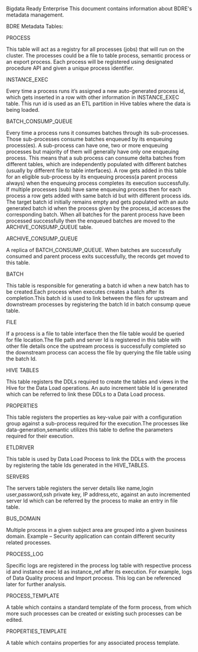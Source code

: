Bigdata Ready Enterprise
This document contains information about BDRE's metadata management.

BDRE Metadata Tables:

PROCESS

This table will act as a registry for all processes (jobs) that will run on the cluster. The processes could be a file to table process, semantic process or an export process. Each process will be registered using designated procedure API and given a unique process identifier.

INSTANCE_EXEC

Every time a process runs it’s assigned a new auto-generated process id, which gets inserted in a row with other information in INSTANCE_EXEC table. This run id is used as an ETL partition in Hive tables where the data is being loaded.

BATCH_CONSUMP_QUEUE

Every time a process runs it consumes batches through its sub-processes. Those sub-processes consume batches enqueued by its enqueuing process(es). A sub-process can have one, two or more enqueuing processes but majority of them will generally have only one enqueuing process. This means that a sub process can consume delta batches from different tables, which are independently populated with different batches (usually by different file to table interfaces). A row gets added in this table for an eligible sub-process by its enqueuing process(a parent process always) when the enqueuing process completes its execution successfully. If multiple processes (sub) have same enqueuing process then for each process a row gets added with same batch id but with different process ids. The target batch id initially remains empty and gets populated with an auto generated batch id when the process given by the process_id accesses the corresponding batch. When all batches for the parent process have been processed successfully then the enqueued batches are moved to the ARCHIVE_CONSUMP_QUEUE table.

ARCHIVE_CONSUMP_QUEUE

A replica of BATCH_CONSUMP_QUEUE. When batches are successfully consumed and parent process exits successfully, the records get moved to this table.

BATCH

This table is responsible for generating a batch id when a new batch has to be created.Each process when executes creates a batch after its completion.This batch id is used to link between the files for upstream and downstream processes by registering the batch Id in batch consump queue table.

FILE

If a process is a file to table interface then the file table would be queried for file location.The file path and server Id is registered in this table with other file details once the upstream process is successfully completed so the downstream process can access the file by querying the file table using the batch Id.

HIVE TABLES

This table registers the DDLs required to create the tables and views in the Hive for the Data Load operations. An auto increment table Id is generated which can be referred to link these DDLs to a Data Load process.

PROPERTIES

This table registers the properties as key-value pair with a configuration group against a sub-process required for the execution.The processes like data-generation,semantic utilizes this table to define the parameters required for their execution.

ETLDRIVER

This table is used by Data Load Process to link the DDLs with the process by registering the table Ids generated in the HIVE_TABLES.

SERVERS

The servers table registers the server details like name,login user,password,ssh private key, IP address,etc, against an auto incremented server Id which can be referred by the process to make an entry in file table.

BUS_DOMAIN

Multiple process in a given subject area are grouped into a given business domain. Example – Security application can contain different security related processes.

PROCESS_LOG

Specific logs are registered in the process log table with respective process id and instance exec Id as instance_ref after its execution. For example, logs of Data Quality process and Import process. This log can be referenced later for further analysis.

PROCESS_TEMPLATE

A table which contains a standard template of the form process, from which more such processes can be created or existing such processes can be edited.

PROPERTIES_TEMPLATE

A table which contains properties for any associated process template.

